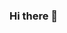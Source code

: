### Hi there 👋

<!--
**ADoseOfOpinion/ADoseOfOpinion** is a ✨ _special_ ✨ repository because its `README.md` (this file) appears on your GitHub profile.

Here are some ideas to get you started:

- 🔭 I’m currently working on my website on adoseofopinion.com
- 🌱 I’m currently in my sophomore year of high school. I work on blogs and the website during my free time.
- 👯 I’m looking to collaborate with anyone. If you are interested in writing opinion-related blogs, feel free to reach me!
- 💬 Ask me about anything through my given email.
- 📫 How to reach me: kylewang1222@outlook.com
- 😄 Pronouns: he/him
-->
